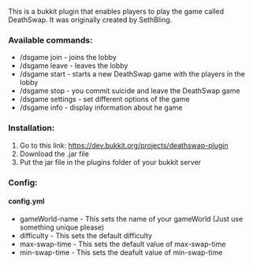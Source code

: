 This is a bukkit plugin that enables players to play the game called DeathSwap. It was originally created by SethBling.

<h3>Available commands:</h3>

<ul>
<li>/dsgame join - joins the lobby</li>
<li>/dsgame leave - leaves the lobby</li>
<li>/dsgame start - starts a new DeathSwap game with the players in the lobby</li>
<li>/dsgame stop - you commit suicide and leave the DeathSwap game</li>
<li>/dsgame settings - set different options of the game</li>
<li>/dsgame info - display information about he game</li>
</ul>

<h3>Installation:</h3>

<ol>
<li>Go to this link: <a href="https://dev.bukkit.org/projects/deathswap-plugin">https://dev.bukkit.org/projects/deathswap-plugin</a> </li>
<li>Download the .jar file</li>
<li>Put the jar file in the plugins folder of your bukkit server</li>
</ol>

<h3>Config:</h3>

<h4>config.yml</h4>

<ul>
<li>gameWorld-name - This sets the name of your gameWorld (Just use something unique please)</li>
<li>difficulty - This sets the default difficulty</li>
<li>max-swap-time - This sets the default value of max-swap-time</li>
<li>min-swap-time - This sets the deafult value of min-swap-time</li>
</ul>




